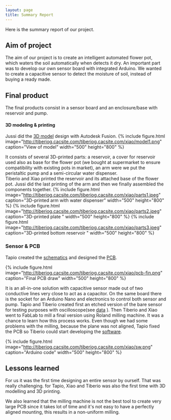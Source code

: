 ```yaml
---
layout: page
title: Summary Report
---
```

Here is the summary report of our project.

## Aim of project

The aim of our project is to create an intelligent automated flower pot, which waters the soil automatically when detects it dry.
An important part was to develop our own sensor board with integrated Arduino. We wanted to create a capacitive sensor to detect the moisture of soil, instead of buying a ready made.

## Final product
The final products consist in a sensor board and an enclosure/base with reservoir and pump.
#### 3D modeling & printing
Jussi did the [3D model](https://github.com/txjt/SmartPot/tree/master/models/Concept2) design with Autodesk Fusion.
{% include figure.html image="http://tiberiog.cacsite.com/tiberiog.cacsite.com/xiao/model1.png" caption="View of model" width="500" height="800" %}

It consists of several 3D-printed parts: a reservoir, a cover for reservoir used also as base for the flower pot (we bought at supermarket to ensure compatibility with existing pots in market), an arm were we put the peristaltic pump and a semi-circular water dispenser.  
Tiberio and Xiao printed the reservoir and its attached base of the flower pot. Jussi did the last printing of the arm and then we finally assembled the components together.
{% include figure.html image="http://tiberiog.cacsite.com/tiberiog.cacsite.com/xiao/parts1.jpeg" caption="3D-printed arm with water dispenser" width="500" height="800" %}
{% include figure.html image="http://tiberiog.cacsite.com/tiberiog.cacsite.com/xiao/parts2.jpeg" caption="3D-printed plate " width="500" height="800" %}
{% include figure.html image="http://tiberiog.cacsite.com/tiberiog.cacsite.com/xiao/parts3.jpeg" caption="3D-printed bottom reservoir " width="500" height="800" %}
### Sensor & PCB
Tapio created the [schematics](https://github.com/txjt/SmartPot/blob/master/SmartPot_schematics.pdf) and designed the [PCB](https://github.com/txjt/SmartPot/blob/master/DigiFab_no_MCU.pdf).

{% include figure.html image="http://tiberiog.cacsite.com/tiberiog.cacsite.com/xiao/pcb-fin.png" caption="Final PCB draw" width="500" height="800" %}


It is an all-in-one solution with capacitive sensor made out of two conductive lines very close to act as a capacitor. On the same board there is the socket for an Arduino Nano and electronics to control both sensor and pump. Tapio and Tiberio created first an etched version of the bare sensor for testing purposes with oscilloscope(see [data](https://github.com/txjt/SmartPot/tree/master/%20osclilloscope) ). Then Tiberio and Xiao went to FabLab to mill a final version using Roland milling machine. It was a chance to learn how this process works. Even though we had some problems with the milling, because the plane was not aligned, Tapio fixed the PCB so Tiberio could start developing the [software](https://github.com/txjt/SmartPot/tree/master/software).


{% include figure.html image="http://tiberiog.cacsite.com/tiberiog.cacsite.com/xiao/sw.png" caption="Arduino code" width="500" height="800" %}



## Lessons learned

For us it was the first time designing an entire sensor by ourself. That was really challenging.
for Tapio, Xiao and Tiberio was also the first time with 3D modelling and 3D printing.

We also learned that the milling machine is not the best tool to create very large PCB since it takes lot of time and it's not easy to have a perfectly aligned mounting, this results in a non-uniform milling.
